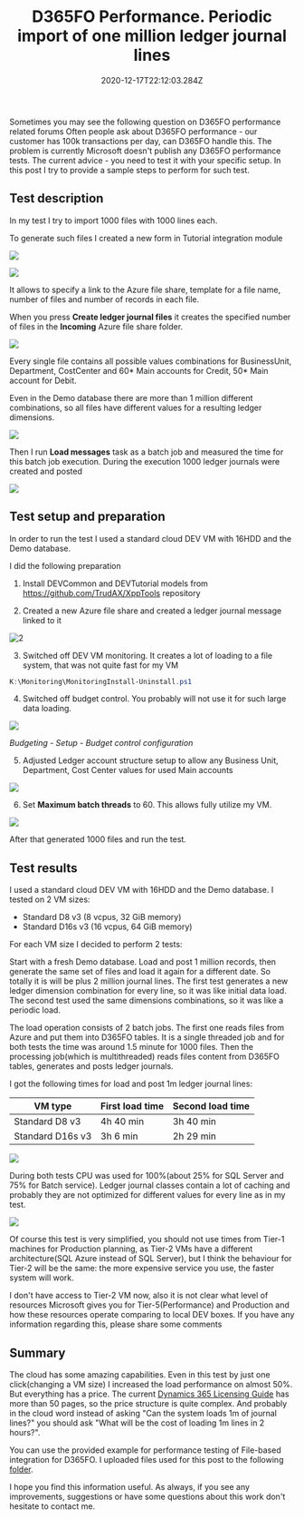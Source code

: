 ﻿---
title: "D365FO Performance. Periodic import of one million ledger journal lines"
date: "2020-12-17T22:12:03.284Z"
tags: ["XppDEVTutorial", "Integration", "Performance"]
path: "/xpptools-fileintegledgerperf"
featuredImage: "./logo.png"
excerpt: "The blog post describes sample steps to perform performance testing for file-based integration in D365FO using X++"
---

Sometimes you may see the following question on D365FO performance related forums Often people ask about D365FO performance - our customer has 100k transactions per day, can D365FO handle this. The problem is currently Microsoft doesn't publish any D365FO performance tests. The current advice - you need to test it with your specific setup. In this post I try to provide a sample steps to perform for such test.



## Test description

In my test I try to import 1000 files with 1000 lines each. 

To generate such files I created a new form in Tutorial integration module 

![](PerfTestingMenu.png)



![](PerfTestingForm.png)

It allows to specify a link to the Azure file share, template for a file name, number of files and number of records in each file.

When you press **Create ledger journal files** it creates the specified number of files in the **Incoming** Azure file share folder.

![](FilesInAzureStorage.png)

Every single file contains all possible values combinations for BusinessUnit, Department, CostCenter and 60* Main accounts for Credit, 50* Main account for Debit. 

Even in the Demo database there are more than 1 million different combinations, so all files have different values for a resulting ledger dimensions.

![](FileStructure.png)

Then I run **Load messages** task as a batch job and measured the time for this batch job execution. During the execution 1000 ledger journals were created and posted

![](ResultJournal.png)



## Test setup and preparation 

In order to run the test I used a standard cloud DEV VM with 16HDD and the Demo database.

I did the following preparation

1. Install DEVCommon and DEVTutorial models from  https://github.com/TrudAX/XppTools repository

2. Created a new Azure file share and created a ledger journal message linked to it

![2](MessageTypeSetup.png)

3. Switched off DEV VM monitoring. It creates a lot of loading to a file system, that was not quite fast for my VM

```powershell
K:\Monitoring\MonitoringInstall-Uninstall.ps1
```

4. Switched off budget control. You probably will not use it for such large data loading.

![](BudgetControl.png)

*Budgeting - Setup - Budget control configuration*

5. Adjusted Ledger account structure setup to allow any Business Unit, Department, Cost Center values for used Main accounts

![](AccountStructureSetup.png)

6. Set **Maximum batch threads** to 60. This allows fully utilize my VM.

![](BatchSetup.png)



After that generated 1000 files and run the test.

## Test results

I used a standard cloud DEV VM with 16HDD and the Demo database. I tested on 2 VM sizes:

- Standard D8 v3 (8 vcpus, 32 GiB memory)
- Standard D16s v3 (16 vcpus, 64 GiB memory)

For each VM size I decided to perform 2 tests: 

Start with a fresh Demo database. Load and post 1 million records, then generate the same set of files and load it again for a different date. So totally it is will be plus 2 million journal lines. The first test generates a new ledger dimension combination for every line, so it was like initial data load. The second test used the same dimensions combinations, so it was like a periodic load.

The load operation consists of 2 batch jobs. The first one reads files from Azure and put them into D365FO tables. It is a single threaded job and for both tests the time was around 1.5 minute for 1000 files. Then the processing job(which is multithreaded) reads files content from D365FO tables, generates and posts ledger journals.

I got the following times for load and post 1m ledger journal lines:

| VM type          | First load time | Second load time |
| ---------------- | --------------- | ---------------- |
| Standard D8 v3   | 4h 40 min       | 3h 40 min        |
| Standard D16s v3 | 3h 6 min        | 2h 29 min        |

![](TestResults.png)

During both tests CPU was used for 100%(about 25% for SQL Server and 75% for Batch service). Ledger journal classes contain a lot of caching and probably they are not optimized for different values for every line as in my test.

![](CPUUtilization8.png)

Of course this test is very simplified, you should not use times from Tier-1 machines for Production planning, as Tier-2 VMs have a different architecture(SQL Azure instead of SQL Server), but I think the behaviour for Tier-2 will be the same: the more expensive service you use, the faster system will work.

I don't have access to Tier-2 VM now, also it is not clear what level of resources Microsoft gives you for Tier-5(Performance) and Production and how these resources operate comparing to local DEV boxes. If you have any information regarding this, please share some comments 

## Summary

The cloud has some amazing capabilities. Even in this test by just one click(changing a VM size) I increased the load performance on almost 50%. But everything has a price. The current [Dynamics 365 Licensing Guide](https://go.microsoft.com/fwlink/?LinkId=866544&clcid=0xc09) has more than 50 pages, so the price structure is quite complex. And probably in the cloud word instead of asking "Can the system loads 1m of journal lines?" you should ask "What will be the cost of loading 1m lines in 2 hours?". 

You can use the provided example for performance testing of File-based integration for D365FO.  I uploaded files used for this post to the following [folder](https://github.com/TrudAX/XppTools#devtutorialintegration-submodel).

I hope you find this information useful. As always, if you see any improvements, suggestions or have some questions about this work don't hesitate to contact me.
